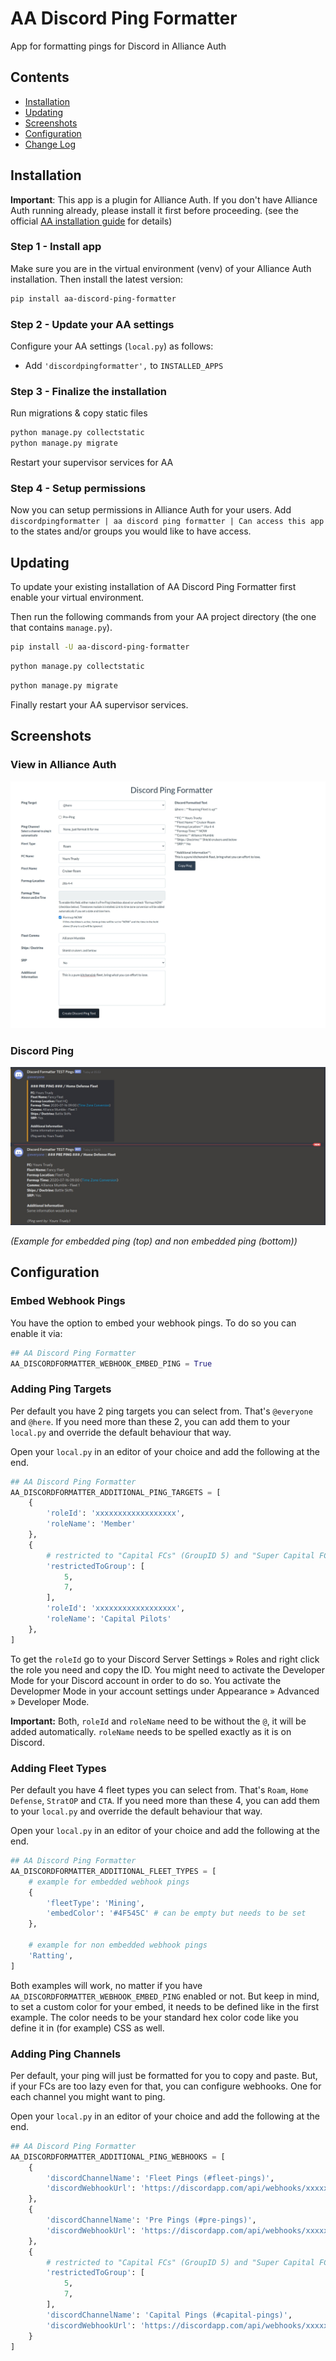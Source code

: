 # AA Discord Ping Formatter

App for formatting pings for Discord in Alliance Auth

## Contents

- [Installation](#installation)
- [Updating](#updating)
- [Screenshots](#screenshots)
- [Configuration](#configuration)
- [Change Log](CHANGELOG.md)

## Installation

**Important**: This app is a plugin for Alliance Auth. If you don't have Alliance Auth running already, please install it first before proceeding. (see the official [AA installation guide](https://allianceauth.readthedocs.io/en/latest/installation/allianceauth.html) for details)

### Step 1 - Install app

Make sure you are in the virtual environment (venv) of your Alliance Auth installation. Then install the latest version:

```bash
pip install aa-discord-ping-formatter
```

### Step 2 - Update your AA settings

Configure your AA settings (`local.py`) as follows:

- Add `'discordpingformatter',` to `INSTALLED_APPS`


### Step 3 - Finalize the installation

Run migrations & copy static files

```bash
python manage.py collectstatic
python manage.py migrate
```

Restart your supervisor services for AA

### Step 4 - Setup permissions

Now you can setup permissions in Alliance Auth for your users. Add ``discordpingformatter | aa discord ping formatter | Can access this app`` to the states and/or groups you would like to have access.

## Updating

To update your existing installation of AA Discord Ping Formatter first enable your virtual environment.

Then run the following commands from your AA project directory (the one that contains `manage.py`).

```bash
pip install -U aa-discord-ping-formatter
```

```bash
python manage.py collectstatic
```

```bash
python manage.py migrate
```

Finally restart your AA supervisor services.

## Screenshots

### View in Alliance Auth

![AA View](https://raw.githubusercontent.com/ppfeufer/aa-discord-ping-formatter/master/discordpingformatter/docs/aa-view.jpg)

### Discord Ping

![Discord Ping Examples](https://raw.githubusercontent.com/ppfeufer/aa-discord-ping-formatter/master/discordpingformatter/docs/ping-examples.jpg)

_(Example for embedded ping (top) and non embedded ping (bottom))_

## Configuration

### Embed Webhook Pings

You have the option to embed your webhook pings. To do so you can enable it via:

```python
## AA Discord Ping Formatter
AA_DISCORDFORMATTER_WEBHOOK_EMBED_PING = True
```

### Adding Ping Targets

Per default you have 2 ping targets you can select from. That's `@everyone` and `@here`. If you need more than these 2, you can add them to your `local.py` and override the default behaviour that way.

Open your `local.py` in an editor of your choice and add the following at the end.

```python
## AA Discord Ping Formatter
AA_DISCORDFORMATTER_ADDITIONAL_PING_TARGETS = [
    {
        'roleId': 'xxxxxxxxxxxxxxxxxx',
        'roleName': 'Member'
    },
    {
        # restricted to "Capital FCs" (GroupID 5) and "Super Capital FCs" (GroupID 7)
        'restrictedToGroup': [
            5,
            7,
        ],
        'roleId': 'xxxxxxxxxxxxxxxxxx',
        'roleName': 'Capital Pilots'
    },
]
```

To get the `roleId` go to your Discord Server Settings » Roles and right click the role you need and copy the ID. You might need to activate the Developer Mode for your Discord account in order to do so. You activate the Developmer Mode in your account settings under Appearance » Advanced » Developer Mode.

**Important:** Both, `roleId` and `roleName` need to be without the `@`, it will be added automatically. `roleName` needs to be spelled exactly as it is on Discord.

### Adding Fleet Types
Per default you have 4 fleet types you can select from. That's `Roam`, `Home Defense`, `StratOP` and `CTA`. If you need more than these 4, you can add them to your `local.py` and override the default behaviour that way.

Open your `local.py` in an editor of your choice and add the following at the end.

```python
## AA Discord Ping Formatter
AA_DISCORDFORMATTER_ADDITIONAL_FLEET_TYPES = [
    # example for embedded webhook pings
    {
        'fleetType': 'Mining',
        'embedColor': '#4F545C' # can be empty but needs to be set
    },

    # example for non embedded webhook pings
    'Ratting',
]
```

Both examples will work, no matter if you have `AA_DISCORDFORMATTER_WEBHOOK_EMBED_PING` enabled or not. But keep in mind, to set a custom color for your embed, it needs to be defined like in the first example. The color needs to be your standard hex color code like you define it in (for example) CSS as well.

### Adding Ping Channels
Per default, your ping will just be formatted for you to copy and paste. But, if your FCs are too lazy even for that, you can configure webhooks. One for each channel you might want to ping.

Open your `local.py` in an editor of your choice and add the following at the end.

```python
## AA Discord Ping Formatter
AA_DISCORDFORMATTER_ADDITIONAL_PING_WEBHOOKS = [
    {
        'discordChannelName': 'Fleet Pings (#fleet-pings)',
        'discordWebhookUrl': 'https://discordapp.com/api/webhooks/xxxxxxxxxxxxxxxxxx/yyyyyyyyyyyyyyyyyyyyyyyyyyyyyyyyyyyyyyyyyyyyyyyyyyyyyyyyyyyyyyyyyyyy'
    },
    {
        'discordChannelName': 'Pre Pings (#pre-pings)',
        'discordWebhookUrl': 'https://discordapp.com/api/webhooks/xxxxxxxxxxxxxxxxxx/yyyyyyyyyyyyyyyyyyyyyyyyyyyyyyyyyyyyyyyyyyyyyyyyyyyyyyyyyyyyyyyyyyyy'
    },
    {
        # restricted to "Capital FCs" (GroupID 5) and "Super Capital FCs" (GroupID 7)
        'restrictedToGroup': [
            5,
            7,
        ],
        'discordChannelName': 'Capital Pings (#capital-pings)',
        'discordWebhookUrl': 'https://discordapp.com/api/webhooks/xxxxxxxxxxxxxxxxxx/yyyyyyyyyyyyyyyyyyyyyyyyyyyyyyyyyyyyyyyyyyyyyyyyyyyyyyyyyyyyyyyyyyyy'
    }
]
```
